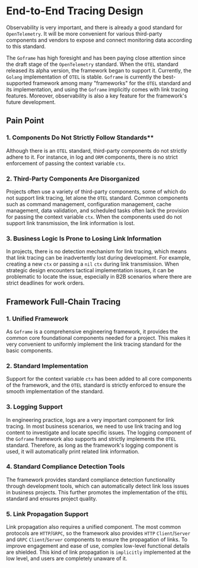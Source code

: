 # End-to-End Tracing Design

Observability is very important, and there is already a good standard for `OpenTelemetry`. It will be more convenient for various third-party components and vendors to expose and connect monitoring data according to this standard.

The `Goframe` has high foresight and has been paying close attention since the draft stage of the `OpenTelemetry` standard. When the `OTEL` standard released its alpha version, the framework began to support it. Currently, the `Golang` implementation of `OTEL` is stable. `Goframe` is currently the best-supported framework among many "frameworks" for the `OTEL` standard and its implementation, and using the `Goframe` implicitly comes with link tracing features. Moreover, observability is also a key feature for the framework's future development.

## Pain Point

### 1. Components Do Not Strictly Follow Standards**

Although there is an `OTEL` standard, third-party components do not strictly adhere to it. For instance, in log and `ORM` components, there is no strict enforcement of passing the context variable `ctx`.

### 2. Third-Party Components Are Disorganized

Projects often use a variety of third-party components, some of which do not support link tracing, let alone the `OTEL` standard. Common components such as command management, configuration management, cache management, data validation, and scheduled tasks often lack the provision for passing the context variable `ctx`. When the components used do not support link transmission, the link information is lost.

### 3. Business Logic Is Prone to Losing Link Information

In projects, there is no detection mechanism for link tracing, which means that link tracing can be inadvertently lost during development. For example, creating a new `ctx` or passing a `nil` `ctx` during link transmission. When strategic design encounters tactical implementation issues, it can be problematic to locate the issue, especially in B2B scenarios where there are strict deadlines for work orders.

## Framework Full-Chain Tracing

### 1. Unified Framework

As `Goframe` is a comprehensive engineering framework, it provides the common core foundational components needed for a project. This makes it very convenient to uniformly implement the link tracing standard for the basic components.

### 2. Standard Implementation

Support for the context variable `ctx` has been added to all core components of the framework, and the `OTEL` standard is strictly enforced to ensure the smooth implementation of the standard.

### 3. Logging Support

In engineering practice, logs are a very important component for link tracing. In most business scenarios, we need to use link tracing and log content to investigate and locate specific issues. The logging component of the `Goframe` framework also supports and strictly implements the `OTEL` standard. Therefore, as long as the framework's logging component is used, it will automatically print related link information.

### 4. Standard Compliance Detection Tools

The framework provides standard compliance detection functionality through development tools, which can automatically detect link loss issues in business projects. This further promotes the implementation of the `OTEL` standard and ensures project quality.

### 5. Link Propagation Support

Link propagation also requires a unified component. The most common protocols are `HTTP`/`GRPC`, so the framework also provides `HTTP` `Client`/`Server` and `GRPC` `Client`/`Server` components to ensure the propagation of links. To improve engagement and ease of use, complex low-level functional details are shielded. This kind of link propagation is `implicitly` implemented at the low level, and users are completely unaware of it.

